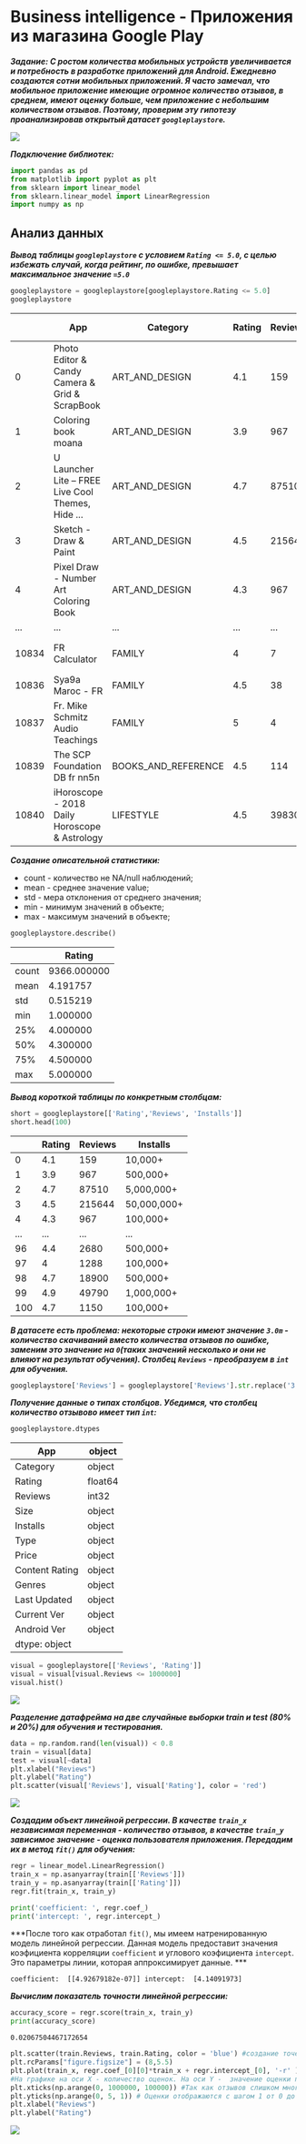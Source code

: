 # Business intelligence - Приложения из магазина Google Play

***Задание: С ростом количества мобильных устройств увеличивается и потребность в разработке приложений для Android. Ежедневно создаются сотни мобильных приложений. Я часто замечал, что мобильное приложение имеющие огромное количество отзывов, в среднем, имеют оценку больше, чем приложение с небольшим количеством отзывов. Поэтому, проверим эту гипотезу проанализировав открытый датасет `googleplaystore`.***

![](https://www.kaggle.com/datasets/lava18/google-play-store-apps?select=googleplaystore.csv)

***Подключение библиотек:***

```Python
import pandas as pd
from matplotlib import pyplot as plt
from sklearn import linear_model
from sklearn.linear_model import LinearRegression
import numpy as np
```

## Анализ данных

***Вывод таблицы `googleplaystore` с условием `Rating <= 5.0`, с целью избежать случай, когда рейтинг, по ошибке, превышает максимальное значение  `=5.0`***

```Python
googleplaystore = googleplaystore[googleplaystore.Rating <= 5.0]
googleplaystore
```

|       | App                                               | Category              | Rating | Reviews | Size               | Installs    | Type | Price | Content Rating | Genres                    | Last Updated     | Current Ver        | Android Ver               |
| ----- | ------------------------------------------------- | --------------------- | ------ | ------- | ------------------ | ----------- | ---- | ----- | -------------- | ------------------------- | ---------------- | ------------------ | ------------------------- |
| 0     | Photo Editor & Candy Camera & Grid & ScrapBook    | ART\_AND\_DESIGN      | 4.1    | 159     | 19M                | 10,000+     | Free | 0     | Everyone       | Art & Design              | January 7, 2018  | 1.0.0              | 4.0.3 and up              |
| 1     | Coloring book moana                               | ART\_AND\_DESIGN      | 3.9    | 967     | 14M                | 500,000+    | Free | 0     | Everyone       | Art & Design;Pretend Play | January 15, 2018 | 2.0.0              | 4.0.3 and up              |
| 2     | U Launcher Lite – FREE Live Cool Themes, Hide ... | ART\_AND\_DESIGN      | 4.7    | 87510   | 8.7M               | 5,000,000+  | Free | 0     | Everyone       | Art & Design              | August 1, 2018   | 1.2.4              | 4.0.3 and up              |
| 3     | Sketch - Draw & Paint                             | ART\_AND\_DESIGN      | 4.5    | 215644  | 25M                | 50,000,000+ | Free | 0     | Teen           | Art & Design              | June 8, 2018     | Varies with device | 4.2 and up                |
| 4     | Pixel Draw - Number Art Coloring Book             | ART\_AND\_DESIGN      | 4.3    | 967     | 2.8M               | 100,000+    | Free | 0     | Everyone       | Art & Design;Creativity   | June 20, 2018    | 1.1                | 4.4 and up                |
| ...   | ...                                               | ...                   | ...    | ...     | ...                | ...         | ...  | ...   | ...            | ...                       | ...              | ...                | ...                       |
| 10834 | FR Calculator                                     | FAMILY                | 4      | 7       | 2.6M               | 500+        | Free | 0     | Everyone       | Education                 | June 18, 2017    | 1.0.0              | 4.1 and up                |
| 10836 | Sya9a Maroc - FR                                  | FAMILY                | 4.5    | 38      | 53M                | 5,000+      | Free | 0     | Everyone       | Education                 | July 25, 2017    | 1.48               | 4.1 and up                |
| 10837 | Fr. Mike Schmitz Audio Teachings                  | FAMILY                | 5      | 4       | 3.6M               | 100+        | Free | 0     | Everyone       | Education                 | July 6, 2018     | 1                  | 4.1 and up                |
| 10839 | The SCP Foundation DB fr nn5n                     | BOOKS\_AND\_REFERENCE | 4.5    | 114     | Varies with device | 1,000+      | Free | 0     | Mature 17+     | Books & Reference         | January 19, 2015 | Varies with device | Varies with device        |
| 10840 | iHoroscope - 2018 Daily Horoscope & Astrology     | LIFESTYLE             | 4.5    | 398307  | 19M                | 10,000,000+ | Free | 0     | Everyone       | Lifestyle                 | July 25, 2018    | Varies with device | Varies with device |

***Создание описательной статистики:***

 + count - количество не NA/null наблюдений;
 + mean - среднее значение value;
 + std - мера отклонения от среднего значения;
 + min - минимум значений в объекте;
 + max - максимум значений в объекте;

```Python
googleplaystore.describe()
```

|       | Rating      |
| ----- | ----------- |
| count | 9366.000000 |
| mean  | 4.191757    |
| std   | 0.515219    |
| min   | 1.000000    |
| 25%   | 4.000000    |
| 50%   | 4.300000    |
| 75%   | 4.500000    |
| max   | 5.000000    |

***Вывод короткой таблицы по конкретным столбцам:***

```Python
short = googleplaystore[['Rating','Reviews', 'Installs']]
short.head(100)
```

|        | Rating  | Reviews  | Installs    |
| ------ | ------- | -------- | ----------- |
| 0      | 4.1     | 159      | 10,000+     |
| 1      | 3.9     | 967      | 500,000+    |
| 2      | 4.7     | 87510    | 5,000,000+  |
| 3      | 4.5     | 215644   | 50,000,000+ |
| 4      | 4.3     | 967      | 100,000+    |
| ...    | ...     | ...      | ...         |
| 96     | 4.4     | 2680     | 500,000+    |
| 97     | 4       | 1288     | 100,000+    |
| 98     | 4.7     | 18900    | 500,000+    |
| 99     | 4.9     | 49790    | 1,000,000+  |
| 100    | 4.7     | 1150     | 100,000+    |

***В датасете есть проблема: некоторые строки имеют значение `3.0m` - количество скачиваний вместо количества отзывов по ошибке, заменим это значение на `0`(таких значений несколько и они не влияют на результат обучения). Столбец `Reviews` - преобразуем в `int` для обучения.***

```Python
googleplaystore['Reviews'] = googleplaystore['Reviews'].str.replace('3.0M','0', regex = True).astype('int') 
```

***Получение данные о типах столбцов. Убедимся, что столбец количество отзывово имеет тип `int`:***

```Python
googleplaystore.dtypes
```

| App            | object  |
| -------------- | ------- |
| Category       | object  |
| Rating         | float64 |
| Reviews        | int32   |
| Size           | object  |
| Installs       | object  |
| Type           | object  |
| Price          | object  |
| Content Rating | object  |
| Genres         | object  |
| Last Updated   | object  |
| Current Ver    | object  |
| Android Ver    | object  |
| dtype: object  |         |

```Python
visual = googleplaystore[['Reviews', 'Rating']]
visual = visual[visual.Reviews <= 1000000]
visual.hist()
```

![](https://www.dropbox.com/s/vykj9uu64fshdfy/visual.png?dl=0)

***Разделение датафрейма на две случайные выборки train и test (80% и 20%) для обучения и тестирования.***

```Python
data = np.random.rand(len(visual)) < 0.8
train = visual[data]
test = visual[~data]
plt.xlabel("Reviews")
plt.ylabel("Rating")
plt.scatter(visual['Reviews'], visual['Rating'], color = 'red')
```

![](https://www.dropbox.com/s/qdcd12capxep3pj/visual2.png?dl=0)

***Создадим объект линейной регрессии. В качестве `train_x` независимая переменная - количество отзывов, в качестве `train_y` зависимое значение - оценка пользователя приложения.
Передадим их в метод `fit()` для обучения:***

```Python
regr = linear_model.LinearRegression()
train_x = np.asanyarray(train[['Reviews']])
train_y = np.asanyarray(train[['Rating']])
regr.fit(train_x, train_y)

print('coefficient: ', regr.coef_)
print('intercept: ', regr.intercept_)
```

***После того как отработал `fit()`, мы имеем натренированную модель линейной регрессии. Данная модель предоставит значения коэфициента корреляции `coefficient` и углового коэфициента `intercept`. Это параметры линии, которая аппроксимирует данные. ***

`coefficient:  [[4.92679182e-07]]
intercept:  [4.14091973]`

***Вычислим показатель точности линейной регрессии:***

```Python
accuracy_score = regr.score(train_x, train_y)
print(accuracy_score)
```

`0.02067504467172654`

```Python
plt.scatter(train.Reviews, train.Rating, color = 'blue') #создание точечной диаграммы, используя plt.scatter() с двумя переменными, которые сравниваются в качестве входных аргументов и соответственно цвет, которым они будут отображаться.
plt.rcParams["figure.figsize"] = (8,5.5)
plt.plot(train_x, regr.coef_[0][0]*train_x + regr.intercept_[0], '-r' ) # regr.coef_[0][0]*train_x - коэффициент кореляции, regr.intercept_[0] - угловой коэффициент.
#На графике на оси Х - количество оценок. На оси Y -  значение оценки пользователей приложения.
plt.xticks(np.arange(0, 1000000, 100000)) #Так как отзывов слишком много берем шаг в 100000.
plt.yticks(np.arange(0, 5, 1)) # Оценки отображаются с шагом 1 от 0 до 5.
plt.xlabel("Reviews")
plt.ylabel("Rating")
```

![](https://www.dropbox.com/s/yf9qvkzibtxzyef/visual3.png?dl=0)


```python

```
